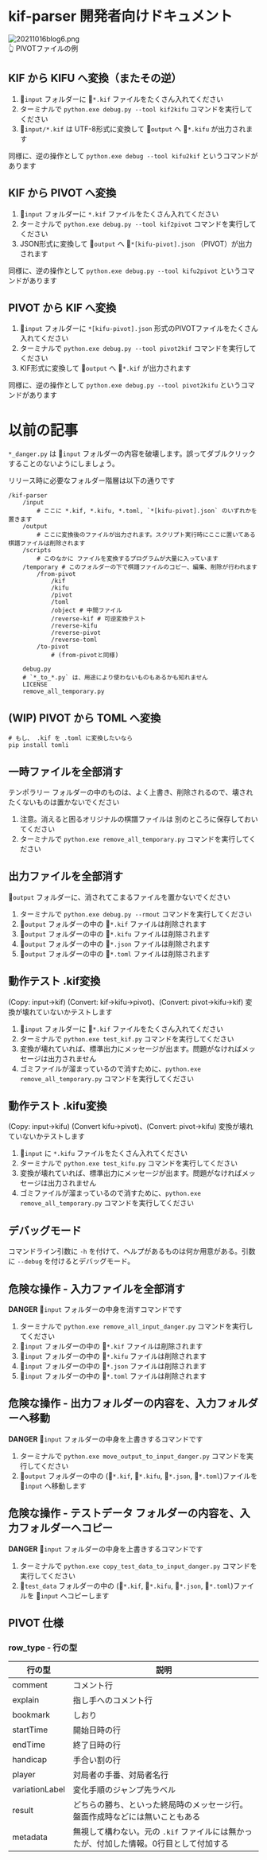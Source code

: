 # kif-parser 開発者向けドキュメント

![20211016blog6.png](./docs/img/20211016blog6.png)  
👆 PIVOTファイルの例  

## KIF から KIFU へ変換（またその逆）

1. 📂`input` フォルダーに 📄`*.kif` ファイルをたくさん入れてください
2. ターミナルで `python.exe debug.py --tool kif2kifu` コマンドを実行してください
3. 📄`input/*.kif` は UTF-8形式に変換して 📂`output` へ 📄`*.kifu` が出力されます

同様に、逆の操作として `python.exe debug --tool kifu2kif` というコマンドがあります  


## KIF から PIVOT へ変換

1. 📂`input` フォルダーに `*.kif` ファイルをたくさん入れてください
2. ターミナルで `python.exe debug.py --tool kif2pivot` コマンドを実行してください
3. JSON形式に変換して 📂`output` へ 📄`*[kifu-pivot].json` （PIVOT）が出力されます

同様に、逆の操作として `python.exe debug.py --tool kifu2pivot` というコマンドがあります

## PIVOT から KIF へ変換

1. 📂`input` フォルダーに `*[kifu-pivot].json` 形式のPIVOTファイルをたくさん入れてください
2. ターミナルで `python.exe debug.py --tool pivot2kif` コマンドを実行してください
3. KIF形式に変換して 📂`output` へ 📄`*.kif` が出力されます

同様に、逆の操作として `python.exe debug.py --tool pivot2kifu` というコマンドがあります

# 以前の記事

`*_danger.py` は 📂`input` フォルダーの内容を破壊します。誤ってダブルクリックすることのないようにしましょう。  

リリース時に必要なフォルダー階層は以下の通りです  

```plain
/kif-parser
    /input
        # ここに *.kif, *.kifu, *.toml, `*[kifu-pivot].json` のいずれかを置きます
    /output
        # ここに変換後のファイルが出力されます。スクリプト実行時にここに置いてある棋譜ファイルは削除されます
    /scripts
        # このなかに ファイルを変換するプログラムが大量に入っています
    /temporary # このフォルダーの下で棋譜ファイルのコピー、編集、削除が行われます
        /from-pivot
            /kif
            /kifu
            /pivot
            /toml
            /object # 中間ファイル
            /reverse-kif # 可逆変換テスト
            /reverse-kifu
            /reverse-pivot
            /reverse-toml
        /to-pivot
            # (from-pivotと同様)

    debug.py
    # `*_to_*.py` は、用途により使わないものもあるかも知れません
    LICENSE
    remove_all_temporary.py
```

## (WIP) PIVOT から TOML へ変換

```shell
# もし、 .kif を .toml に変換したいなら
pip install tomli
```

## 一時ファイルを全部消す

テンポラリー フォルダーの中のものは、よく上書き、削除されるので、壊されたくないものは置かないでください  

1. 注意。消えると困るオリジナルの棋譜ファイルは 別のところに保存しておいてください
2. ターミナルで `python.exe remove_all_temporary.py` コマンドを実行してください

## 出力ファイルを全部消す

📂`output` フォルダーに、消されてこまるファイルを置かないでください  

1. ターミナルで `python.exe debug.py --rmout` コマンドを実行してください
2. 📂`output` フォルダーの中の 📄`*.kif` ファイルは削除されます
3. 📂`output` フォルダーの中の 📄`*.kifu` ファイルは削除されます
4. 📂`output` フォルダーの中の 📄`*.json` ファイルは削除されます
5. 📂`output` フォルダーの中の 📄`*.toml` ファイルは削除されます

## 動作テスト .kif変換

(Copy: input->kif) (Convert: kif->kifu->pivot)、(Convert: pivot->kifu->kif) 変換が壊れていないかテストします  

1. 📂`input` フォルダーに 📄`*.kif` ファイルをたくさん入れてください
2. ターミナルで `python.exe test_kif.py` コマンドを実行してください
3. 変換が壊れていれば、標準出力にメッセージが出ます。問題がなければメッセージは出力されません
4. ゴミファイルが溜まっているので消すために、`python.exe remove_all_temporary.py` コマンドを実行してください

## 動作テスト .kifu変換

(Copy: input->kifu) (Convert kifu->pivot)、(Convert: pivot->kifu) 変換が壊れていないかテストします  

1. 📂`input` に `*.kifu` ファイルをたくさん入れてください
2. ターミナルで `python.exe test_kifu.py` コマンドを実行してください
3. 変換が壊れていれば、標準出力にメッセージが出ます。問題がなければメッセージは出力されません
4. ゴミファイルが溜まっているので消すために、`python.exe remove_all_temporary.py` コマンドを実行してください

## デバッグモード

コマンドライン引数に `-h` を付けて、ヘルプがあるものは何か用意がある。引数に `--debug` を付けるとデバッグモード。  

## 危険な操作 - 入力ファイルを全部消す

**DANGER** 📂`input` フォルダーの中身を消すコマンドです  

1. ターミナルで `python.exe remove_all_input_danger.py` コマンドを実行してください
2. 📂`input` フォルダーの中の 📄`*.kif` ファイルは削除されます
3. 📂`input` フォルダーの中の 📄`*.kifu` ファイルは削除されます
4. 📂`input` フォルダーの中の 📄`*.json` ファイルは削除されます
5. 📂`input` フォルダーの中の 📄`*.toml` ファイルは削除されます

## 危険な操作 - 出力フォルダーの内容を、入力フォルダーへ移動

**DANGER** 📂`input` フォルダーの中身を上書きするコマンドです  

1. ターミナルで `python.exe move_output_to_input_danger.py` コマンドを実行してください
2. 📂`output` フォルダーの中の (📄`*.kif`, 📄`*.kifu`, 📄`*.json`, 📄`*.toml`)ファイルを 📂`input` へ移動します

## 危険な操作 - テストデータ フォルダーの内容を、入力フォルダーへコピー

**DANGER** 📂`input` フォルダーの中身を上書きするコマンドです  

1. ターミナルで `python.exe copy_test_data_to_input_danger.py` コマンドを実行してください
2. 📂`test_data` フォルダーの中の (📄`*.kif`, 📄`*.kifu`, 📄`*.json`, 📄`*.toml`)ファイルを 📂`input` へコピーします

## PIVOT 仕様

### row_type - 行の型

|行の型|説明|
|---|---|
|comment|コメント行|
|explain|指し手へのコメント行|
|bookmark|しおり|
|startTime|開始日時の行|
|endTime|終了日時の行|
|handicap|手合い割の行|
|player|対局者の手番、対局者名行|
|variationLabel|変化手順のジャンプ先ラベル|
|result|どちらの勝ち、といった終局時のメッセージ行。盤面作成時などには無いこともある|
|metadata|無視して構わない。元の `.kif` ファイルには無かったが、付加した情報。0行目として付加する|
